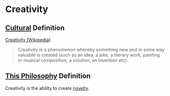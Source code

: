 # Creativity

## [Cultural](./culture.md) Definition

<a href="http://en.wikipedia.org/wiki/Creativity" target="_blank">Creativity (Wikipedia)</a>

> Creativity is a phenomenon whereby something new and in some way valuable is created (such as an idea, a joke, a literary work, painting or musical composition, a solution, an invention etc).

## [This Philosophy](./this-philosophy.md) Definition

Creativity is the ability to create [novelty](./novelty.md).
